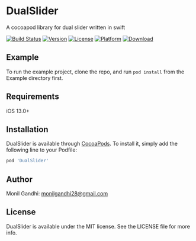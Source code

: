 # DualSlider
A cocoapod library for dual slider written in swift

[![Build Status](https://app.bitrise.io/app/d7e087b98bcde6e8/status.svg?token=SSZdK9j1lJyqZwXby12SCw&branch=main)](https://app.bitrise.io/app/d7e087b98bcde6e8)
[![Version](https://img.shields.io/cocoapods/v/DualSlider.svg?style=flat)](https://cocoapods.org/pods/DualSlider)
[![License](https://img.shields.io/cocoapods/l/DualSlider.svg?style=flat)](https://cocoapods.org/pods/DualSlider)
[![Platform](https://img.shields.io/cocoapods/p/DualSlider.svg?style=flat)](https://cocoapods.org/pods/DualSlider)
[![Download](https://img.shields.io/badge/Swift-5.0-orange.svg?style=flat)](	https://camo.githubusercontent.com/9ff2968ecaa19a852e302d6f72616e67652e7376673f7374796c653d666c6174)

## Example

To run the example project, clone the repo, and run `pod install` from the Example directory first.

## Requirements
iOS 13.0+
## Installation

DualSlider is available through [CocoaPods](https://cocoapods.org). To install
it, simply add the following line to your Podfile:

```ruby
pod 'DualSlider'
```

## Author

Monil Gandhi: monilgandhi28@gmail.com

## License

DualSlider is available under the MIT license. See the LICENSE file for more info.
